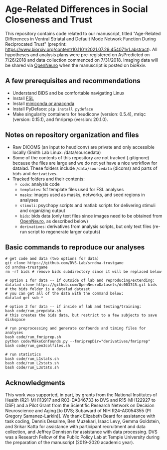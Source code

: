 # Age-Related Differences in Social Closeness and Trust
This repository contains code related to our manuscript, titled "Age-Related Differences in Ventral Striatal and Default Mode Network Function During Reciprocated Trust" (preprint: https://www.biorxiv.org/content/10.1101/2021.07.29.454071v1.abstract). All hypotheses and analysis plans were pre-registered on AsPredicted on 7/26/2018 and data collection commenced on 7/31/2018. Imaging data will be shared via [OpenNeuro][openneuro] when the manuscript is posted on bioRxiv.


## A few prerequisites and recommendations
- Understand BIDS and be comfortable navigating Linux
- Install [FSL](https://fsl.fmrib.ox.ac.uk/fsl/fslwiki/FslInstallation)
- Install [miniconda or anaconda](https://stackoverflow.com/questions/45421163/anaconda-vs-miniconda)
- Install PyDeface: `pip install pydeface`
- Make singularity containers for heudiconv (version: 0.5.4), mriqc (version: 0.15.1), and fmriprep (version: 20.1.0).


## Notes on repository organization and files
- Raw DICOMS (an input to heudiconv) are private and only accessible locally (Smith Lab Linux: /data/sourcedata)
- Some of the contents of this repository are not tracked (.gitignore) because the files are large and we do not yet have a nice workflow for datalad. These folders include `/data/sourcedata` (dicoms) and parts of `bids` and `derivatives`.
- Tracked folders and their contents:
  - `code`: analysis code
  - `templates`: fsf template files used for FSL analyses
  - `masks`: images used as masks, networks, and seed regions in analyses
  - `stimuli`: psychopy scripts and matlab scripts for delivering stimuli and organizing output
  - `bids`: bids data (only text files since images need to be obtained from [OpenNeuro][openneuro], as described below)
  - `derivatives`: derivatives from analysis scripts, but only text files (re-run script to regenerate larger outputs)


## Basic commands to reproduce our analyses
```
# get code and data (two options for data)
git clone https://github.com/DVS-Lab/srndna-trustgame
cd srndna-trustgame
rm -rf bids # remove bids subdirectory since it will be replaced below

# option 1 for data -- if outside of lab and reproducing/extending:
datalad clone https://github.com/OpenNeuroDatasets/ds003745.git bids
# the bids folder is a datalad dataset
# you can get all of the data with the command below:
datalad get sub-*

# option 2 for data -- if inside of lab and testing/training:
bash code/run_prepdata.sh
# this creates the bids data, but restrict to a few subjects to save diskspace

# run preprocessing and generate confounds and timing files for analyses
bash code/run_fmriprep.sh
python code/MakeConfounds.py --fmriprepDir="derivatives/fmriprep"
bash code/run_gen3colfiles.sh

# run statistics
bash code/run_L1stats.sh
bash code/run_L2stats.sh
bash code/run_L3stats.sh
```


## Acknowledgments
This work was supported, in part, by grants from the National Institutes of Health (R21-MH113917 and R03-DA046733 to DVS and R15-MH122927 to DSF) and a Pilot Grant from the Scientific Research Network on Decision Neuroscience and Aging [to DVS; Subaward of NIH R24-AG054355 (PI Gregory Samanez-Larkin)]. We thank Elizabeth Beard for assistance with task coding, Dennis Desalme, Ben Muzekari, Isaac Levy, Gemma Goldstein, and Srikar Katta for assistance with participant recruitment and data collection, and Jeffrey Dennison for assistance with data processing. DVS was a Research Fellow of the Public Policy Lab at Temple University during the preparation of the manuscript (2019-2020 academic year).

[openneuro]: https://openneuro.org/
